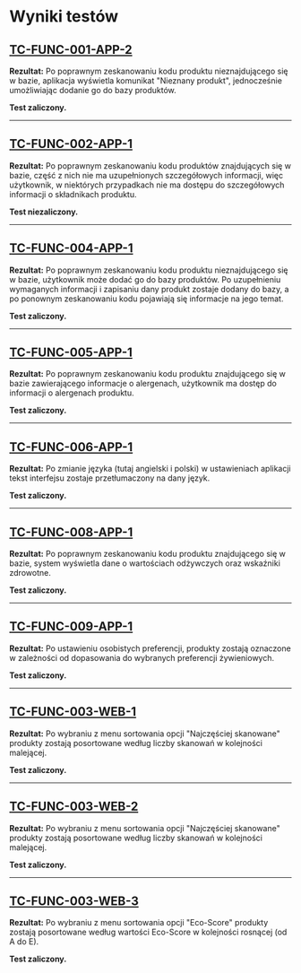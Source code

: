 # Wyniki testów

## [TC-FUNC-001-APP-2](https://github.com/TO-perelki/testowanie/blob/main/LOW-LEVEL-TEST/LOW-LEVEL-TEST-APP.md#tc-func-001-app-2--weryfikacja-wyszukiwania-produktów-po-kodzie-kreskowym-produktów-nieistniejących-w-bazie)

**Rezultat:**
Po poprawnym zeskanowaniu kodu produktu nieznajdującego się w bazie, aplikacja wyświetla komunikat "Nieznany produkt", jednocześnie umożliwiając dodanie go do bazy produktów.

**Test zaliczony.**

---

## [TC-FUNC-002-APP-1](https://github.com/TO-perelki/testowanie/blob/main/LOW-LEVEL-TEST/LOW-LEVEL-TEST-APP.md#tc-func-002-app-1-weryfikacja-wyświetlania-szczegółowych-informacji-o-składnikach-produktu)

**Rezultat:**
Po poprawnym zeskanowaniu kodu produktów znajdujących się w bazie, część z nich nie ma uzupełnionych szczegółowych informacji, więc użytkownik, w niektórych przypadkach nie ma dostępu do szczegółowych informacji o składnikach produktu.

**Test niezaliczony.**

---

## [TC-FUNC-004-APP-1](https://github.com/TO-perelki/testowanie/blob/main/LOW-LEVEL-TEST/LOW-LEVEL-TEST-APP.md#tc-func-004-app-1-weryfikacja-dodawania-nieistniejących-produktów-do-bazy-w-aplikacji-mobilnej)

**Rezultat:**
Po poprawnym zeskanowaniu kodu produktu nieznajdującego się w bazie, użytkownik może dodać go do bazy produktów. Po uzupełnieniu wymaganych informacji i zapisaniu dany produkt zostaje dodany do bazy, a po ponownym zeskanowaniu kodu pojawiają się informacje na jego temat.

**Test zaliczony.**

---

## [TC-FUNC-005-APP-1](https://github.com/TO-perelki/testowanie/blob/main/LOW-LEVEL-TEST/LOW-LEVEL-TEST-APP.md#tc-func-005-app-1--weryfikacja-wyświetlania-informacji-o-alergenach)

**Rezultat:**
Po poprawnym zeskanowaniu kodu produktu znajdującego się w bazie zawierającego informacje o alergenach, użytkownik ma dostęp do informacji o alergenach produktu.

**Test zaliczony.**

---

## [TC-FUNC-006-APP-1](https://github.com/TO-perelki/testowanie/blob/main/LOW-LEVEL-TEST/LOW-LEVEL-TEST-APP.md#tc-func-006-app-1-weryfikacja-obsługi-wielu-języków-interfejsu)

**Rezultat:**
Po zmianie języka (tutaj angielski i polski) w ustawieniach aplikacji tekst interfejsu zostaje przetłumaczony na dany język.

**Test zaliczony.**

---

## [TC-FUNC-008-APP-1](https://github.com/TO-perelki/testowanie/blob/main/LOW-LEVEL-TEST/LOW-LEVEL-TEST-APP.md#tc-func-008-app-1-weryfikacja-wyświetlania-ocen-wartości-odżywczych)

**Rezultat:**
Po poprawnym zeskanowaniu kodu produktu znajdującego się w bazie, system wyświetla dane o wartościach odżywczych oraz wskaźniki zdrowotne.

**Test zaliczony.**

---

## [TC-FUNC-009-APP-1](https://github.com/TO-perelki/testowanie/blob/main/LOW-LEVEL-TEST/LOW-LEVEL-TEST-APP.md#tc-func-009-app-1-weryfikacja-obsługi-preferencji-dietetycznych-użytkownika)

**Rezultat:**
Po ustawieniu osobistych preferencji, produkty zostają oznaczone w zależności od dopasowania do wybranych preferencji żywieniowych.

**Test zaliczony.**

---

## [TC-FUNC-003-WEB-1](https://github.com/TO-perelki/testowanie/blob/main/LOW-LEVEL-TEST/LOW-LEVEL-TEST-WEB.md#tc-func-003-web-1-sortowanie-wyników-według-najczęściej-skanowanych-produktów)

**Rezultat:**
Po wybraniu z menu sortowania opcji "Najczęściej skanowane" produkty zostają posortowane według liczby skanowań w kolejności malejącej.

**Test zaliczony.**

---

## [TC-FUNC-003-WEB-2](https://github.com/TO-perelki/testowanie/blob/main/LOW-LEVEL-TEST/LOW-LEVEL-TEST-WEB.md#tc-func-003-web-2-sortowanie-wyników-według-nutri-score)

**Rezultat:**
Po wybraniu z menu sortowania opcji "Najczęściej skanowane" produkty zostają posortowane według liczby skanowań w kolejności malejącej.

**Test zaliczony.**

---

## [TC-FUNC-003-WEB-3](https://github.com/TO-perelki/testowanie/blob/main/LOW-LEVEL-TEST/LOW-LEVEL-TEST-WEB.md#tc-func-003-web-3-sortowanie-wyników-według-eco-score)

**Rezultat:**
Po wybraniu z menu sortowania opcji "Eco-Score" produkty zostają posortowane według wartości Eco-Score w kolejności rosnącej (od A do E).

**Test zaliczony.**
